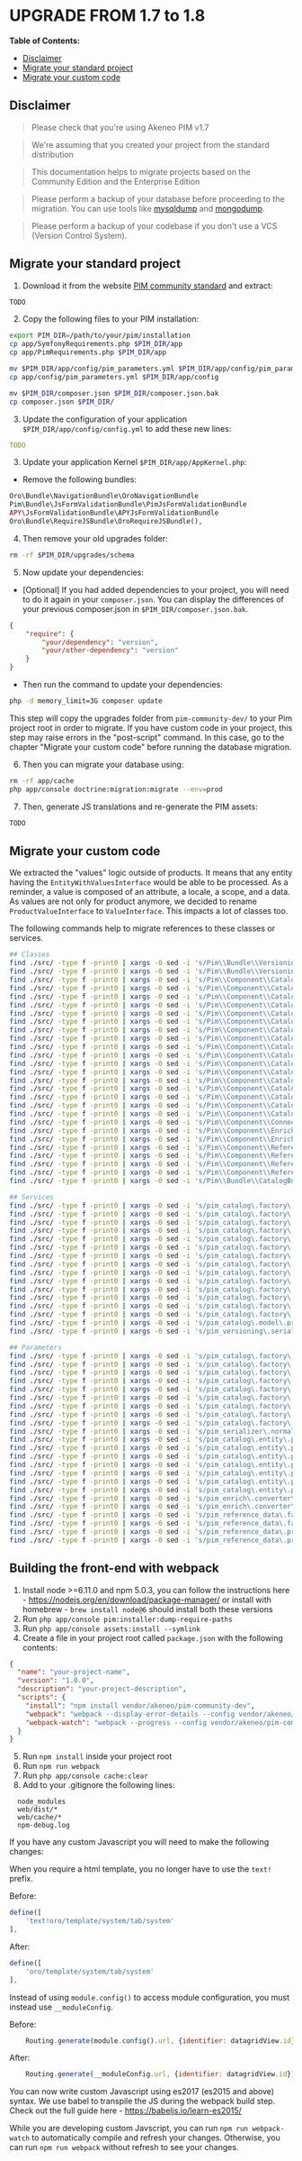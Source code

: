 # UPGRADE FROM 1.7 to 1.8

<!-- START doctoc generated TOC please keep comment here to allow auto update -->
<!-- DON'T EDIT THIS SECTION, INSTEAD RE-RUN doctoc TO UPDATE -->
**Table of Contents:**

- [Disclaimer](#disclaimer)
- [Migrate your standard project](#migrate-your-standard-project)
- [Migrate your custom code](#migrate-your-custom-code)

<!-- END doctoc generated TOC please keep comment here to allow auto update -->
<!-- To update this content, execute `doctoc UPGRADE-1.7.md --title '**Table of Contents:**' --maxlevel 3` -->

## Disclaimer

> Please check that you're using Akeneo PIM v1.7

> We're assuming that you created your project from the standard distribution

> This documentation helps to migrate projects based on the Community Edition and the Enterprise Edition

> Please perform a backup of your database before proceeding to the migration. You can use tools like [mysqldump](http://dev.mysql.com/doc/refman/5.1/en/mysqldump.html) and [mongodump](http://docs.mongodb.org/manual/reference/program/mongodump/).

> Please perform a backup of your codebase if you don't use a VCS (Version Control System).


## Migrate your standard project

1. Download it from the website [PIM community standard](http://www.akeneo.com/download/) and extract:

```bash
TODO
```

2. Copy the following files to your PIM installation:

```bash
export PIM_DIR=/path/to/your/pim/installation
cp app/SymfonyRequirements.php $PIM_DIR/app
cp app/PimRequirements.php $PIM_DIR/app

mv $PIM_DIR/app/config/pim_parameters.yml $PIM_DIR/app/config/pim_parameters.yml.bak
cp app/config/pim_parameters.yml $PIM_DIR/app/config

mv $PIM_DIR/composer.json $PIM_DIR/composer.json.bak
cp composer.json $PIM_DIR/
```

3. Update the configuration of your application `$PIM_DIR/app/config/config.yml` to add these new lines:

```YAML
TODO
```

3. Update your application Kernel `$PIM_DIR/app/AppKernel.php`:

* Remove the following bundles:

```PHP
Oro\Bundle\NavigationBundle\OroNavigationBundle
Pim\Bundle\JsFormValidationBundle\PimJsFormValidationBundle
APY\JsFormValidationBundle\APYJsFormValidationBundle
Oro\Bundle\RequireJSBundle\OroRequireJSBundle(),
```

4. Then remove your old upgrades folder:

```bash
rm -rf $PIM_DIR/upgrades/schema
```

5. Now update your dependencies:

* [Optional] If you had added dependencies to your project, you will need to do it again in your `composer.json`.
  You can display the differences of your previous composer.json in `$PIM_DIR/composer.json.bak`.

```json
{
    "require": {
        "your/dependency": "version",
        "your/other-dependency": "version"
    }
}
```

* Then run the command to update your dependencies:

```bash
php -d memory_limit=3G composer update
```

This step will copy the upgrades folder from `pim-community-dev/` to your Pim project root in order to migrate.
If you have custom code in your project, this step may raise errors in the "post-script" command.
In this case, go to the chapter "Migrate your custom code" before running the database migration.

6. Then you can migrate your database using:

```bash
rm -rf app/cache
php app/console doctrine:migration:migrate --env=prod
```

7. Then, generate JS translations and re-generate the PIM assets:

```bash
TODO
```

## Migrate your custom code

We extracted the "values" logic outside of products. It means that any entity having the `EntityWithValuesInterface`
would be able to be processed. As a reminder, a value is composed of an attribute, a locale, a scope, and a data. As values are not only
for product anymore, we decided to rename `ProductValueInterface` to `ValueInterface`. This impacts a lot of classes too.

The following commands help to migrate references to these classes or services.

```bash
## Classes
find ./src/ -type f -print0 | xargs -0 sed -i 's/Pim\\Bundle\\VersioningBundle\\Normalizer\\Flat\\AbstractProductValueDataNormalizer/Pim\\Bundle\\VersioningBundle\\Normalizer\\Flat\\AbstractValueDataNormalizer/g'
find ./src/ -type f -print0 | xargs -0 sed -i 's/Pim\\Bundle\\VersioningBundle\\Normalizer\\Flat\\ProductValueNormalizer/Pim\\Bundle\\VersioningBundle\\Normalizer\\Flat\\ValueNormalizer/g'
find ./src/ -type f -print0 | xargs -0 sed -i 's/Pim\\Component\\Catalog\\Completeness\\Checker\\ProductValueCompleteChecker/Pim\\Component\\Catalog\\Completeness\\Checker\\ValueCompleteChecker/g'
find ./src/ -type f -print0 | xargs -0 sed -i 's/Pim\\Component\\Catalog\\Completeness\\Checker\\ProductValueCompleteCheckerInterface/Pim\\Component\\Catalog\\Completeness\\Checker\\ValueCompleteCheckerInterface/g'
find ./src/ -type f -print0 | xargs -0 sed -i 's/Pim\\Component\\Catalog\\Factory\\ProductValue\\DateProductValueFactory/Pim\\Component\\Catalog\\Factory\\Value\\DateValueFactory/g'
find ./src/ -type f -print0 | xargs -0 sed -i 's/Pim\\Component\\Catalog\\Factory\\ProductValue\\MediaProductValueFactory/Pim\\Component\\Catalog\\Factory\\Value\\MediaValueFactory/g'
find ./src/ -type f -print0 | xargs -0 sed -i 's/Pim\\Component\\Catalog\\Factory\\ProductValue\\MetricProductValueFactory/Pim\\Component\\Catalog\\Factory\\Value\\MetricValueFactory/g'
find ./src/ -type f -print0 | xargs -0 sed -i 's/Pim\\Component\\Catalog\\Factory\\ProductValue\\OptionProductValueFactory/Pim\\Component\\Catalog\\Factory\\Value\\OptionValueFactory/g'
find ./src/ -type f -print0 | xargs -0 sed -i 's/Pim\\Component\\Catalog\\Factory\\ProductValue\\OptionsProductValueFactory/Pim\\Component\\Catalog\\Factory\\Value\\OptionsValueFactory/g'
find ./src/ -type f -print0 | xargs -0 sed -i 's/Pim\\Component\\Catalog\\Factory\\ProductValue\\PriceCollectionProductValueFactory/Pim\\Component\\Catalog\\Factory\\Value\\PriceCollectionValueFactory/g'
find ./src/ -type f -print0 | xargs -0 sed -i 's/Pim\\Component\\Catalog\\Factory\\ProductValue\\ProductValueFactoryInterface/Pim\\Component\\Catalog\\Factory\\Value\\ValueFactoryInterface/g'
find ./src/ -type f -print0 | xargs -0 sed -i 's/Pim\\Component\\Catalog\\Factory\\ProductValue\\ScalarProductValueFactory/Pim\\Component\\Catalog\\Factory\\Value\\ScalarValueFactory/g'
find ./src/ -type f -print0 | xargs -0 sed -i 's/Pim\\Component\\Catalog\\Factory\\ProductValueCollectionFactory/Pim\\Component\\Catalog\\Factory\\ProductValueCollectionFactory/g'
find ./src/ -type f -print0 | xargs -0 sed -i 's/Pim\\Component\\Catalog\\Factory\\ProductValueFactory/Pim\\Component\\Catalog\\Factory\\ValueFactory/g'
find ./src/ -type f -print0 | xargs -0 sed -i 's/Pim\\Component\\Catalog\\ProductValue\\DateProductValue/Pim\\Component\\Catalog\\Value\\DateValue/g'
find ./src/ -type f -print0 | xargs -0 sed -i 's/Pim\\Component\\Catalog\\ProductValue\\MediaProductValue/Pim\\Component\\Catalog\\Value\\MediaValue/g'
find ./src/ -type f -print0 | xargs -0 sed -i 's/Pim\\Component\\Catalog\\ProductValue\\MetricProductValue/Pim\\Component\\Catalog\\Value\\MetricValue/g'
find ./src/ -type f -print0 | xargs -0 sed -i 's/Pim\\Component\\Catalog\\ProductValue\\OptionProductValue/Pim\\Component\\Catalog\\Value\\OptionValue/g'
find ./src/ -type f -print0 | xargs -0 sed -i 's/Pim\\Component\\Catalog\\ProductValue\\OptionsProductValue/Pim\\Component\\Catalog\\Value\\OptionsValue/g'
find ./src/ -type f -print0 | xargs -0 sed -i 's/Pim\\Component\\Connector\\ArrayConverter\\FlatToStandard\\ProductValue/Pim\\Component\\Connector\\ArrayConverter\\FlatToStandard\\Value/g'
find ./src/ -type f -print0 | xargs -0 sed -i 's/Pim\\Component\\Enrich\\Converter\\EnrichToStandard\\ProductValueConverter/Pim\\Component\\Enrich\\Converter\\EnrichToStandard\\ValueConverter/g'
find ./src/ -type f -print0 | xargs -0 sed -i 's/Pim\\Component\\Enrich\\Converter\\StandardToEnrich\\ProductValueConverter/Pim\\Component\\Enrich\\Converter\\StandardToEnrich\\ValueConverter/g'
find ./src/ -type f -print0 | xargs -0 sed -i 's/Pim\\Component\\ReferenceData\\Factory\\ProductValue\\ReferenceDataCollectionProductValueFactory/Pim\\Component\\ReferenceData\\Factory\\Value\\ReferenceDataCollectionValueFactory/g'
find ./src/ -type f -print0 | xargs -0 sed -i 's/Pim\\Component\\ReferenceData\\Factory\\ProductValue\\ReferenceDataProductValueFactory/Pim\\Component\\ReferenceData\\Factory\\Value\\ReferenceDataValueFactory/g'
find ./src/ -type f -print0 | xargs -0 sed -i 's/Pim\\Component\\ReferenceData\\ProductValue\\ReferenceDataCollectionProductValue/Pim\\Component\\ReferenceData\\Value\\ReferenceDataCollectionValue/g'
find ./src/ -type f -print0 | xargs -0 sed -i 's/Pim\\Component\\ReferenceData\\ProductValue\\ReferenceDataProductValue/Pim\\Component\\ReferenceData\\Value\\ReferenceDataValue/g'
find ./src/ -type f -print0 | xargs -0 sed -i 's/Pim\\Bundle\\CatalogBundle\\DependencyInjection\\Compiler\\RegisterProductValueValueFactoryPass/Pim\\Bundle\\CatalogBundle\\DependencyInjection\\Compiler\\RegisterValueFactoryPass/g'

## Services
find ./src/ -type f -print0 | xargs -0 sed -i 's/pim_catalog\.factory\.product_value/pim_catalog\.factory\.value/g'
find ./src/ -type f -print0 | xargs -0 sed -i 's/pim_catalog\.factory\.product_value_collection/pim_catalog\.factory\.value_collection/g'
find ./src/ -type f -print0 | xargs -0 sed -i 's/pim_catalog\.factory\.product_value\.text/pim_catalog\.factory\.value\.text/g'
find ./src/ -type f -print0 | xargs -0 sed -i 's/pim_catalog\.factory\.product_value\.textarea/pim_catalog\.factory\.value\.textarea/g'
find ./src/ -type f -print0 | xargs -0 sed -i 's/pim_catalog\.factory\.product_value\.number/pim_catalog\.factory\.value\.number/g'
find ./src/ -type f -print0 | xargs -0 sed -i 's/pim_catalog\.factory\.product_value\.boolean/pim_catalog\.factory\.value\.boolean/g'
find ./src/ -type f -print0 | xargs -0 sed -i 's/pim_catalog\.factory\.product_value\.identifier/pim_catalog\.factory\.value\.identifier/g'
find ./src/ -type f -print0 | xargs -0 sed -i 's/pim_catalog\.factory\.product_value\.metric/pim_catalog\.factory\.value\.metric/g'
find ./src/ -type f -print0 | xargs -0 sed -i 's/pim_catalog\.factory\.product_value\.price_collection/pim_catalog\.factory\.value\.price_collection/g'
find ./src/ -type f -print0 | xargs -0 sed -i 's/pim_catalog\.factory\.product_value\.option/pim_catalog\.factory\.value\.option/g'
find ./src/ -type f -print0 | xargs -0 sed -i 's/pim_catalog\.factory\.product_value\.options/pim_catalog\.factory\.value\.options/g'
find ./src/ -type f -print0 | xargs -0 sed -i 's/pim_catalog\.factory\.product_value\.file/pim_catalog\.factory\.value\.file/g'
find ./src/ -type f -print0 | xargs -0 sed -i 's/pim_catalog\.factory\.product_value\.image/pim_catalog\.factory\.value\.image/g'
find ./src/ -type f -print0 | xargs -0 sed -i 's/pim_catalog\.factory\.product_value\.date/pim_catalog\.factory\.value\.date/g'
find ./src/ -type f -print0 | xargs -0 sed -i 's/pim_catalog\.model\.product_value\.interface/pim_catalog\.model\.value\.interface/g'
find ./src/ -type f -print0 | xargs -0 sed -i 's/pim_versioning\.serializer\.normalizer\.flat\.product_value/pim_versioning\.serializer\.normalizer\.flat\.value/g'

## Parameters
find ./src/ -type f -print0 | xargs -0 sed -i 's/pim_catalog\.factory\.product_value_collection\.class/pim_catalog\.factory\.value_collection\.class/g'
find ./src/ -type f -print0 | xargs -0 sed -i 's/pim_catalog\.factory\.product_value\.class/pim_catalog\.factory\.value\.class/g'
find ./src/ -type f -print0 | xargs -0 sed -i 's/pim_catalog\.factory\.product_value\.scalar\.class/pim_catalog\.factory\.value\.scalar\.class/g'
find ./src/ -type f -print0 | xargs -0 sed -i 's/pim_catalog\.factory\.product_value\.metric\.class/pim_catalog\.factory\.value\.metric\.class/g'
find ./src/ -type f -print0 | xargs -0 sed -i 's/pim_catalog\.factory\.product_value\.price_collection\.class/pim_catalog\.factory\.value\.price_collection\.class/g'
find ./src/ -type f -print0 | xargs -0 sed -i 's/pim_catalog\.factory\.product_value\.option\.class/pim_catalog\.factory\.value\.option\.class/g'
find ./src/ -type f -print0 | xargs -0 sed -i 's/pim_catalog\.factory\.product_value\.options\.class/pim_catalog\.factory\.value\.options\.class/g'
find ./src/ -type f -print0 | xargs -0 sed -i 's/pim_catalog\.factory\.product_value\.media\.class/pim_catalog\.factory\.value\.media\.class/g'
find ./src/ -type f -print0 | xargs -0 sed -i 's/pim_catalog\.factory\.product_value\.date\.class/pim_catalog\.factory\.value\.date\.class/g'
find ./src/ -type f -print0 | xargs -0 sed -i 's/pim_serializer\.normalizer\.flat\.product_value\.class/pim_serializer\.normalizer\.flat\.value\.class/g'
find ./src/ -type f -print0 | xargs -0 sed -i 's/pim_catalog\.entity\.product_value\.scalar\.class/pim_catalog\.entity\.value\.scalar\.class/g'
find ./src/ -type f -print0 | xargs -0 sed -i 's/pim_catalog\.entity\.product_value\.media\.class/pim_catalog\.entity\.value\.media\.class/g'
find ./src/ -type f -print0 | xargs -0 sed -i 's/pim_catalog\.entity\.product_value\.metric\.class/pim_catalog\.entity\.value\.metric\.class/g'
find ./src/ -type f -print0 | xargs -0 sed -i 's/pim_catalog\.entity\.product_value\.option\.class/pim_catalog\.entity\.value\.option\.class/g'
find ./src/ -type f -print0 | xargs -0 sed -i 's/pim_catalog\.entity\.product_value\.options\.class/pim_catalog\.entity\.value\.options\.class/g'
find ./src/ -type f -print0 | xargs -0 sed -i 's/pim_catalog\.entity\.product_value\.date\.class/pim_catalog\.entity\.value\.date\.class/g'
find ./src/ -type f -print0 | xargs -0 sed -i 's/pim_catalog\.entity\.product_value\.price_collection\.class/pim_catalog\.entity\.value\.price_collection\.class/g'
find ./src/ -type f -print0 | xargs -0 sed -i 's/pim_enrich\.converter\.standard_to_enrich\.product_value\.class/pim_enrich\.converter\.standard_to_enrich\.value\.class/g'
find ./src/ -type f -print0 | xargs -0 sed -i 's/pim_enrich\.converter\.enrich_to_standard\.product_value\.class/pim_enrich\.converter\.enrich_to_standard\.value\.class/g'
find ./src/ -type f -print0 | xargs -0 sed -i 's/pim_reference_data\.factory\.product_value\.reference_data\.class/pim_reference_data\.factory\.value\.reference_data\.class/g'
find ./src/ -type f -print0 | xargs -0 sed -i 's/pim_reference_data\.factory\.product_value\.reference_data_collection\.class/pim_reference_data\.factory\.value\.reference_data_collection\.class/g'
find ./src/ -type f -print0 | xargs -0 sed -i 's/pim_reference_data\.product_value\.reference_data\.class/pim_reference_data\.value\.reference_data\.class/g'
find ./src/ -type f -print0 | xargs -0 sed -i 's/pim_reference_data\.product_value\.reference_data_collection\.class/pim_reference_data\.value\.reference_data_collection\.class/g'
```

## Building the front-end with webpack

1. Install node >=6.11.0 and npm 5.0.3, you can follow the instructions here - https://nodejs.org/en/download/package-manager/ or install with homebrew - `brew install node@6` should install both these versions
2. Run `php app/console pim:installer:dump-require-paths`
3. Run `php app/console assets:install --symlink`
4. Create a file in your project root called `package.json` with the following contents:

```json
{
  "name": "your-project-name",
  "version": "1.0.0",
  "description": "your-project-description",
  "scripts": {
    "install": "npm install vendor/akeneo/pim-community-dev",
    "webpack": "webpack --display-error-details --config vendor/akeneo/pim-community-dev/webpack.config.js --progress --display-modules",
    "webpack-watch": "webpack --progress --config vendor/akeneo/pim-community-dev/webpack.config.js --watch"
  }
}
```

5. Run `npm install` inside your project root
6. Run `npm run webpack`
7. Run `php app/console cache:clear`
8. Add to your .gitignore the following lines:

```
  node_modules
  web/dist/*
  web/cache/*
  npm-debug.log
```

If you have any custom Javascript you will need to make the following changes:

When you require a html template, you no longer have to use the `text!` prefix.

Before:

```javascript
define([
    'text!oro/template/system/tab/system'
],
```

After:
```javascript
define([
    'oro/template/system/tab/system'
],
```

Instead of using `module.config()` to access module configuration, you must instead use `__moduleConfig`.

Before:
```javascript
    Routing.generate(module.config().url, {identifier: datagridView.id});
```

After:
```javascript
    Routing.generate(__moduleConfig.url, {identifier: datagridView.id});
```

You can now write custom Javascript using es2017 (es2015 and above) syntax. We use babel to transpile the JS during the webpack build step. Check out the full guide here - https://babeljs.io/learn-es2015/

While you are developing custom Javscript, you can run `npm run webpack-watch` to automatically compile and refresh your changes. Otherwise, you can run `npm run webpack` without refresh to see your changes.
